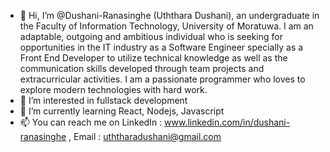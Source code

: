 - 👋 Hi, I’m @Dushani-Ranasinghe (Uththara Dushani), an undergraduate in the Faculty of Information Technology, University of Moratuwa. I am an adaptable, outgoing and ambitious individual who is seeking for opportunities in the IT industry as a Software Engineer specially as a Front End Developer to utilize technical knowledge as well as the communication skills developed through team projects and extracurricular activities. I am a passionate programmer who loves to explore modern technologies with hard work.
- 👀 I’m interested in fullstack development 
- 🌱 I’m currently learning React, Nodejs, Javascript
- 📫 You can reach me on LinkedIn : www.linkedin.com/in/dushani-ranasinghe , Email : uththaradushani@gmail.com

<!---
Dushani-Ranasinghe/Dushani-Ranasinghe is a ✨ special ✨ repository because its `README.md` (this file) appears on your GitHub profile.
You can click the Preview link to take a look at your changes.
--->
